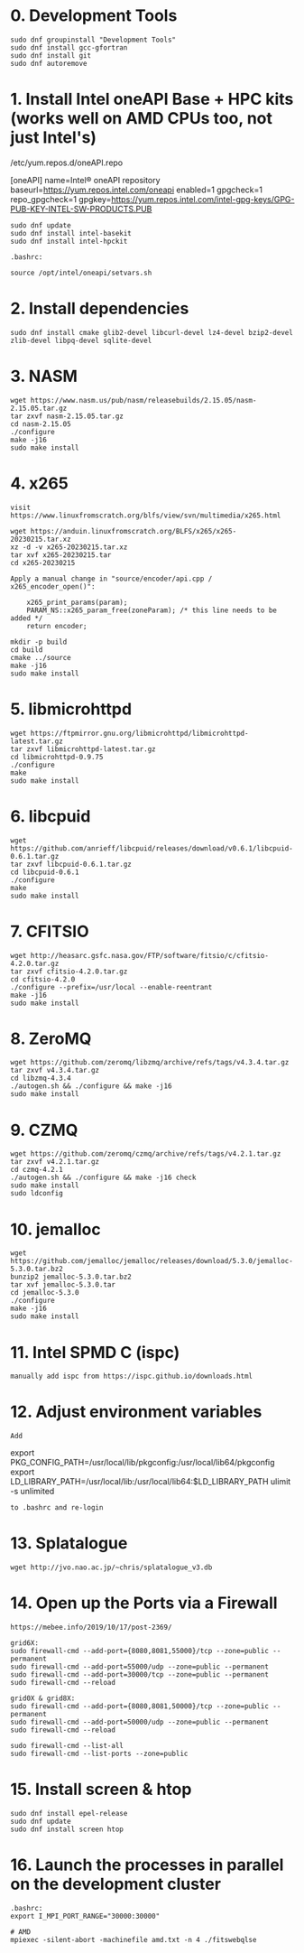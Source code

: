 # 0. Development Tools

	sudo dnf groupinstall "Development Tools"
	sudo dnf install gcc-gfortran
    sudo dnf install git
    sudo dnf autoremove

# 1. Install Intel oneAPI Base + HPC kits (works well on AMD CPUs too, not just Intel's)

/etc/yum.repos.d/oneAPI.repo

[oneAPI]
name=Intel® oneAPI repository
baseurl=https://yum.repos.intel.com/oneapi
enabled=1
gpgcheck=1
repo_gpgcheck=1
gpgkey=https://yum.repos.intel.com/intel-gpg-keys/GPG-PUB-KEY-INTEL-SW-PRODUCTS.PUB

    sudo dnf update
    sudo dnf install intel-basekit
    sudo dnf install intel-hpckit

    .bashrc:

    source /opt/intel/oneapi/setvars.sh

# 2. Install dependencies

    sudo dnf install cmake glib2-devel libcurl-devel lz4-devel bzip2-devel zlib-devel libpq-devel sqlite-devel

# 3. NASM

    wget https://www.nasm.us/pub/nasm/releasebuilds/2.15.05/nasm-2.15.05.tar.gz
    tar zxvf nasm-2.15.05.tar.gz
    cd nasm-2.15.05
    ./configure
    make -j16
    sudo make install

# 4. x265

    visit https://www.linuxfromscratch.org/blfs/view/svn/multimedia/x265.html
    
    wget https://anduin.linuxfromscratch.org/BLFS/x265/x265-20230215.tar.xz
    xz -d -v x265-20230215.tar.xz
    tar xvf x265-20230215.tar
    cd x265-20230215

    Apply a manual change in "source/encoder/api.cpp / x265_encoder_open()":

        x265_print_params(param);
        PARAM_NS::x265_param_free(zoneParam); /* this line needs to be added */
        return encoder;

    mkdir -p build
    cd build
    cmake ../source
    make -j16
    sudo make install

# 5. libmicrohttpd

    wget https://ftpmirror.gnu.org/libmicrohttpd/libmicrohttpd-latest.tar.gz
    tar zxvf libmicrohttpd-latest.tar.gz
    cd libmicrohttpd-0.9.75
    ./configure
    make
    sudo make install

# 6. libcpuid
    
    wget https://github.com/anrieff/libcpuid/releases/download/v0.6.1/libcpuid-0.6.1.tar.gz
    tar zxvf libcpuid-0.6.1.tar.gz
    cd libcpuid-0.6.1
    ./configure
    make
    sudo make install

# 7. CFITSIO

    wget http://heasarc.gsfc.nasa.gov/FTP/software/fitsio/c/cfitsio-4.2.0.tar.gz
    tar zxvf cfitsio-4.2.0.tar.gz
    cd cfitsio-4.2.0
    ./configure --prefix=/usr/local --enable-reentrant
    make -j16
    sudo make install

# 8. ZeroMQ

    wget https://github.com/zeromq/libzmq/archive/refs/tags/v4.3.4.tar.gz
    tar zxvf v4.3.4.tar.gz
    cd libzmq-4.3.4
    ./autogen.sh && ./configure && make -j16
    sudo make install

# 9. CZMQ

    wget https://github.com/zeromq/czmq/archive/refs/tags/v4.2.1.tar.gz
    tar zxvf v4.2.1.tar.gz
    cd czmq-4.2.1
    ./autogen.sh && ./configure && make -j16 check
    sudo make install
    sudo ldconfig

# 10. jemalloc

    wget https://github.com/jemalloc/jemalloc/releases/download/5.3.0/jemalloc-5.3.0.tar.bz2
    bunzip2 jemalloc-5.3.0.tar.bz2
    tar xvf jemalloc-5.3.0.tar
    cd jemalloc-5.3.0
    ./configure
    make -j16
    sudo make install

# 11. Intel SPMD C (ispc)

    manually add ispc from https://ispc.github.io/downloads.html

# 12. Adjust environment variables

	Add

export PKG_CONFIG_PATH=/usr/local/lib/pkgconfig:/usr/local/lib64/pkgconfig
export LD_LIBRARY_PATH=/usr/local/lib:/usr/local/lib64:$LD_LIBRARY_PATH
ulimit -s unlimited

    to .bashrc and re-login

# 13. Splatalogue

    wget http://jvo.nao.ac.jp/~chris/splatalogue_v3.db

# 14. Open up the Ports via a Firewall

    https://mebee.info/2019/10/17/post-2369/
    
    grid6X:
    sudo firewall-cmd --add-port={8080,8081,55000}/tcp --zone=public --permanent
    sudo firewall-cmd --add-port=55000/udp --zone=public --permanent
    sudo firewall-cmd --add-port=30000/tcp --zone=public --permanent
    sudo firewall-cmd --reload

    grid0X & grid8X:
    sudo firewall-cmd --add-port={8080,8081,50000}/tcp --zone=public --permanent
    sudo firewall-cmd --add-port=50000/udp --zone=public --permanent    
    sudo firewall-cmd --reload

    sudo firewall-cmd --list-all
    sudo firewall-cmd --list-ports --zone=public

# 15. Install screen & htop

    sudo dnf install epel-release
    sudo dnf update
    sudo dnf install screen htop

# 16. Launch the processes in parallel on the development cluster

    .bashrc:
    export I_MPI_PORT_RANGE="30000:30000"
    
    # AMD
    mpiexec -silent-abort -machinefile amd.txt -n 4 ./fitswebqlse
